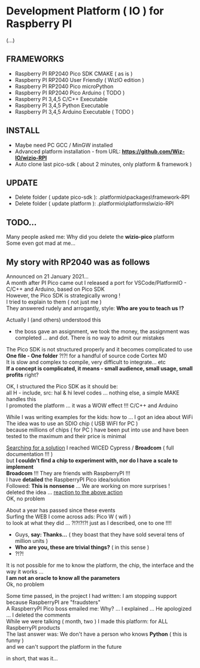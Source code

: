 # Development Platform ( IO ) for Raspberry PI

(...)

## FRAMEWORKS
* Raspberry PI RP2040 Pico SDK CMAKE ( as is )
* Raspberry PI RP2040 User Friendly ( WizIO edition )
* Raspberry PI RP2040 Pico microPython
* Raspberry PI RP2040 Pico Arduino ( TODO )
* Raspberry PI 3,4,5 C/C++ Executable
* Raspberry PI 3,4,5 Python Executable
* Raspberry PI 3,4,5 Arduino Executable ( TODO )

## INSТALL 
* Maybe need PC GCC / MinGW installed
* Advanced platform installation - from URL: **https://github.com/Wiz-IO/wizio-RPI**
* Auto clone last pico-sdk ( about 2 minutes, only platform & framework )

## UPDATE
* Delete folder ( update pico-sdk ): .platformio\packages\framework-RPI
* Delete folder ( update platform ): .platformio\platforms\wizio-RPI

## TODO...

Many people asked me: Why did you delete the **wizio-pico** platform<br>
Some even got mad at me...<br>
## My story with RP2040 was as follows
Announced on 21 January 2021...<br>
A month after PI Pico came out I released a port for VSCode/PlatformIO - C/C++ and Arduino, based on Pico SDK<br>
However, the Pico SDK is strategically wrong !<br>
I tried to explain to them ( not just me )<br>
They answered rudely and arrogantly, style: **Who are you to teach us !?**<br>

Аctually I (and others) understood this<br>
- the boss gave an assignment, we took the money, the assignment was completed ... and dot. There is no way to admit our mistakes


The Pico SDK is not structured properly and it becomes complicated to use<br>
**One file - One folder** ?!?! for a handful of source code Cortex M0<br>
It is slow and complex to compile, very difficult to integrate... etc<br>
**If a concept is complicated, it means - small audience, small usage, small profits** right?<br>

OK, I structured the Pico SDK as it should be: <br>
all H - include, src: hal & hi level codes ... nothing else, a simple MAKE handles this<br>
I promoted the platform ... it was a WOW effect !!! C/C++ and Arduino<br>

While I was writing examples for the kids: how to ... I got an idea about WiFi<br>
The idea was to use an SDIO chip ( USB WiFI for PC )<br>
because millions of chips ( for PC ) have been put into use and have been tested to the maximum and their price is minimal<br>

[Searching for a solution](http://mcu-bg.com/mcu_site/viewtopic.php?f=3&t=17922) I reached WICED Cypress / **Broadcom** ( full documentation !!! )<br>
but **I couldn't find a chip to experiment with, nor do I have a scale to implement**<br>
**Broadcom** !!! They are friends with RaspberryPI !!!<br>
I have **detailed** the RaspberryPI Pico idea/solution<br>
Followed: **This is nonsense** ... We are working on more surprises !<br>
deleted the idea ... [reaction to the above action](https://forums.raspberrypi.com/viewtopic.php?p=1889882&hilit=WICED#p1889843)<br>
OK, no problem<br>

About a year has passed since these events<br>
Surfing the WEB I come across ads: Pico W ( wifi )<br>
to look at what they did ... ?!?!?!?! just as I described, one to one !!!!<br>
- Guys, **say: Thanks...** ( they boast that they have sold several tens of million units )<br>
- **Who are you, these are trivial things?** ( in this sense )<br>
- ?!?!<br>

It is not possible for me to know the platform, the chip, the interface and the way it works ... <br>
**I am not an oracle to know all the parameters**<br>
Ok, no problem<br>

Some time passed, in the project I had written: I am stopping support because RaspberryPI are "fraudsters" <br>
A RaspberryPI Pico boss emailed me: Why? ... I explained ... He apologized ... I deleted the comments<br>
While we were talking ( month, two ) I made this platform: for ALL RaspberryPI products<br>
The last answer was: We don't have a person who knows **Python** ( this is funny )<br>
and we can't support the platform in the future<br>

in short, that was it...

